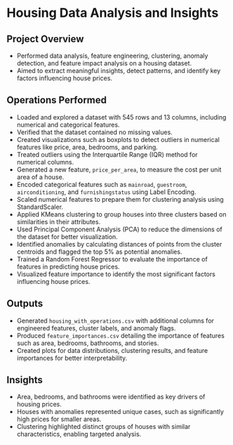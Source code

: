 # Housing Data Analysis and Insights

## Project Overview
- Performed data analysis, feature engineering, clustering, anomaly detection, and feature impact analysis on a housing dataset.
- Aimed to extract meaningful insights, detect patterns, and identify key factors influencing house prices.

## Operations Performed
- Loaded and explored a dataset with 545 rows and 13 columns, including numerical and categorical features.
- Verified that the dataset contained no missing values.
- Created visualizations such as boxplots to detect outliers in numerical features like price, area, bedrooms, and parking.
- Treated outliers using the Interquartile Range (IQR) method for numerical columns.
- Generated a new feature, `price_per_area`, to measure the cost per unit area of a house.
- Encoded categorical features such as `mainroad`, `guestroom`, `airconditioning`, and `furnishingstatus` using Label Encoding.
- Scaled numerical features to prepare them for clustering analysis using StandardScaler.
- Applied KMeans clustering to group houses into three clusters based on similarities in their attributes.
- Used Principal Component Analysis (PCA) to reduce the dimensions of the dataset for better visualization.
- Identified anomalies by calculating distances of points from the cluster centroids and flagged the top 5% as potential anomalies.
- Trained a Random Forest Regressor to evaluate the importance of features in predicting house prices.
- Visualized feature importance to identify the most significant factors influencing house prices.

## Outputs
- Generated `housing_with_operations.csv` with additional columns for engineered features, cluster labels, and anomaly flags.
- Produced `feature_importances.csv` detailing the importance of features such as area, bedrooms, bathrooms, and stories.
- Created plots for data distributions, clustering results, and feature importances for better interpretability.

## Insights
- Area, bedrooms, and bathrooms were identified as key drivers of housing prices.
- Houses with anomalies represented unique cases, such as significantly high prices for smaller areas.
- Clustering highlighted distinct groups of houses with similar characteristics, enabling targeted analysis.
